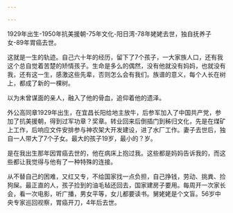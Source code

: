 ```yaml
---

---
```


1929年出生-1950年抗美援朝-75年文化-阳日湾-78年姥姥去世，独自抚养子女-89年胃癌去世。

这就是一生的轨迹。自己六十年的经历，留下了7个孩子，一大家族人口，还有我这个总自觉着苦楚的矫情孩子。生命是多么的偶然，没有他就没有妈妈，也就没有我，还有这一生，感激这些先辈，否则怎么会有我们。族谱的意义，每个人长在树上，都成了新的一棵树。

以为未曾谋面的亲人，融入了他的骨血，追仰着他的遗泽。

外公高同章1929年出生，在宜昌长阳给地主放牛，后参军加入了中国共产党，参加了抗美援朝，得到过军功章？奖章。转业回来后倒插门到秭归文化，先是在煤矿上工作，后响应文件安排参与神农架大开发建设，进了水厂工作。妻子去世后，独自一人带大了7个子女。最大的孩子19岁，最小的？岁。

是在我出生那年因胃癌去世的，他在病床上抱过我。这些都是妈妈告诉我的，而这些都让我觉得与他有了一种特殊的连接。

从不替自己的困难，又红又专，不给国家找一点负担，自己挣钱，劳动、挑粪、捡狗屎。最正直的人，孩子捡到的油毛毡还回去，国家建房子要用。每周开一次家长会，看一次电影，听广播，男女平等，女儿都要读书。舅姥姥是个文盲。56岁中央专家巡回视察，胃癌开刀，4年后去世。